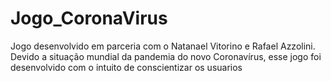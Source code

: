 # Jogo_CoronaVirus
Jogo desenvolvido em parceria com o Natanael Vitorino e Rafael Azzolini. Devido a situação mundial da pandemia do novo Coronavírus, esse jogo foi desenvolvido com o intuito de conscientizar os usuarios 

